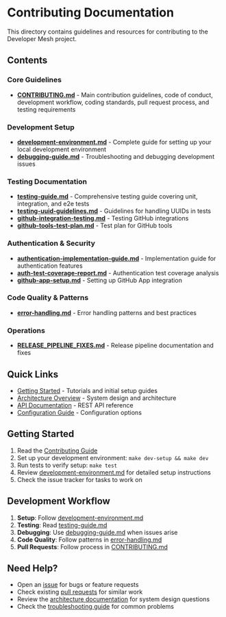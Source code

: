 # Contributing Documentation

This directory contains guidelines and resources for contributing to the Developer Mesh project.

## Contents

### Core Guidelines
- **[CONTRIBUTING.md](CONTRIBUTING.md)** - Main contribution guidelines, code of conduct, development workflow, coding standards, pull request process, and testing requirements

### Development Setup
- **[development-environment.md](development-environment.md)** - Complete guide for setting up your local development environment
- **[debugging-guide.md](debugging-guide.md)** - Troubleshooting and debugging development issues

### Testing Documentation
- **[testing-guide.md](testing-guide.md)** - Comprehensive testing guide covering unit, integration, and e2e tests
- **[testing-uuid-guidelines.md](testing-uuid-guidelines.md)** - Guidelines for handling UUIDs in tests
- **[github-integration-testing.md](github-integration-testing.md)** - Testing GitHub integrations
- **[github-tools-test-plan.md](github-tools-test-plan.md)** - Test plan for GitHub tools

### Authentication & Security
- **[authentication-implementation-guide.md](authentication-implementation-guide.md)** - Implementation guide for authentication features
- **[auth-test-coverage-report.md](auth-test-coverage-report.md)** - Authentication test coverage analysis
- **[github-app-setup.md](github-app-setup.md)** - Setting up GitHub App integration

### Code Quality & Patterns
- **[error-handling.md](error-handling.md)** - Error handling patterns and best practices

### Operations
- **[RELEASE_PIPELINE_FIXES.md](RELEASE_PIPELINE_FIXES.md)** - Release pipeline documentation and fixes

## Quick Links

- [Getting Started](../getting-started/) - Tutorials and initial setup guides
- [Architecture Overview](../architecture/system-overview.md) - System design and architecture
- [API Documentation](../reference/api/) - REST API reference
- [Configuration Guide](../reference/configuration/) - Configuration options

## Getting Started

1. Read the [Contributing Guide](CONTRIBUTING.md)
2. Set up your development environment: `make dev-setup && make dev`
3. Run tests to verify setup: `make test`
4. Review [development-environment.md](development-environment.md) for detailed setup instructions
5. Check the issue tracker for tasks to work on

## Development Workflow

1. **Setup**: Follow [development-environment.md](development-environment.md)
2. **Testing**: Read [testing-guide.md](testing-guide.md)
3. **Debugging**: Use [debugging-guide.md](debugging-guide.md) when issues arise
4. **Code Quality**: Follow patterns in [error-handling.md](error-handling.md)
5. **Pull Requests**: Follow process in [CONTRIBUTING.md](CONTRIBUTING.md)

## Need Help?

- Open an [issue](https://github.com/developer-mesh/developer-mesh/issues) for bugs or feature requests
- Check existing [pull requests](https://github.com/developer-mesh/developer-mesh/pulls) for similar work
- Review the [architecture documentation](../architecture/) for system design questions
- Check the [troubleshooting guide](../troubleshooting/) for common problems
